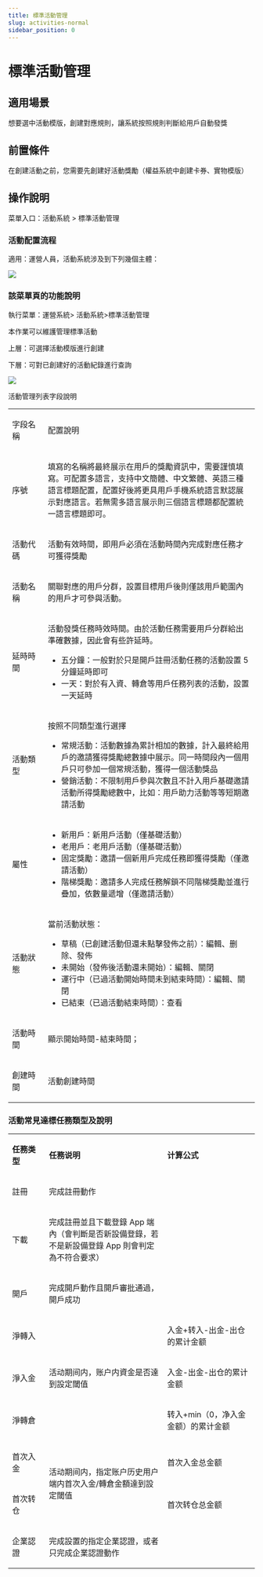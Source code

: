 ```yaml
---
title: 標準活動管理
slug: activities-normal
sidebar_position: 0
---
```



# 標準活動管理

## 適用場景

想要選中活動模版，創建對應規則，讓系統按照規則判斷給用戶自動發獎

## 前置條件

在創建活動之前，您需要先創建好活動獎勵（權益系統中創建卡券、實物模版）

## 操作說明

菜單入口：活動系統 &gt; 標準活動管理

### 活動配置流程

適用：運營人員，活動系統涉及到下列幾個主體：

<img src="/assets/OfZab8MYcoEPPUx8a5ycu2TDnUc.jpeg"/>

### 該菜單頁的功能說明

執行菜單：運營系統&gt; 活動系統&gt;標準活動管理

本作業可以維護管理標準活動

上層：可選擇活動模版進行創建

下層：可對已創建好的活動紀錄進行查詢

<img src="/assets/J1WNbXNUiouVlzxqdkLcfuf4nfg.png"/>

活動管理列表字段說明

<table>
<colgroup>
<col width="111"/>
<col width="753"/>
</colgroup>
<tbody>
<tr>
<td><p>字段名稱</p></td><td><p>配置說明</p></td></tr>
<tr>
<td><p>序號</p></td><td><p>填寫的名稱將最終展示在用戶的獎勵資訊中，需要謹慎填寫。可配置多語言，支持中文簡體、中文繁體、英語三種語言標題配置，配置好後將更具用戶手機系統語言默認展示對應語言。若無需多語言展示則三個語言標題都配置統一語言標題即可。</p></td></tr>
<tr>
<td><p>活動代碼</p></td><td><p>活動有效時間，即用戶必須在活動時間內完成對應任務才可獲得獎勵</p></td></tr>
<tr>
<td><p>活動名稱</p></td><td><p>關聯對應的用戶分群，設置目標用戶後則僅該用戶範圍內的用戶才可參與活動。</p></td></tr>
<tr>
<td><p>延時時間</p></td><td><p>活動發獎任務時效時間。由於活動任務需要用戶分群給出準確數據，因此會有些許延時。</p>
<ul>
<li>五分鐘：一般對於只是開戶註冊活動任務的活動設置 5 分鐘延時即可</li>
<li>一天：對於有入資、轉倉等用戶任務列表的活動，設置一天延時</li>
</ul></td></tr>
<tr>
<td><p>活動類型</p></td><td><p>按照不同類型進行選擇</p>
<ul>
<li>常規活動：活動數據為累計相加的數據，計入最終給用戶的邀請獲得獎勵總數據中展示。同一時間段內一個用戶只可參加一個常規活動，獲得一個活動獎品</li>
<li>營銷活動：不限制用戶參與次數且不計入用戶基礎邀請活動所得獎勵總數中，比如：用戶助力活動等等短期邀請活動</li>
</ul></td></tr>
<tr>
<td><p>屬性</p></td><td><ul>
<li>新用戶：新用戶活動（僅基礎活動）</li>
<li>老用戶：老用戶活動（僅基礎活動）</li>
<li>固定獎勵：邀請一個新用戶完成任務即獲得獎勵（僅邀請活動）</li>
<li>階梯獎勵：邀請多人完成任務解鎖不同階梯獎勵並進行疊加，依數量遞增（僅邀請活動）</li>
</ul></td></tr>
<tr>
<td><p>活動狀態</p></td><td><p>當前活動狀態：</p>
<ul>
<li>草稿（已創建活動但還未點擊發佈之前）：編輯、删除、發佈</li>
<li>未開始（發佈後活動還未開始）：編輯、關閉</li>
<li>運行中（已過活動開始時間未到結束時間）：編輯、關閉</li>
<li>已結束（已過活動結束時間）：查看</li>
</ul></td></tr>
<tr>
<td><p>活動時間</p></td><td><p>顯示開始時間-結束時間；</p></td></tr>
<tr>
<td><p>創建時間</p></td><td><p>活動創建時間</p></td></tr>
</tbody>
</table>

### 活動常見達標任務類型及說明

<table>
<colgroup>
<col width="100"/>
<col width="352"/>
<col width="260"/>
</colgroup>
<tbody>
<tr>
<td><p><strong>任務类型</strong></p></td><td><p><strong>任務说明</strong></p></td><td><p><strong>计算公式</strong></p></td></tr>
<tr>
<td><p>註冊</p></td><td><p>完成註冊動作</p></td><td></td></tr>
<tr>
<td><p>下載</p></td><td><p>完成註冊並且下載登錄 App 端內（會判斷是否新設備登錄，若不是新設備登錄 App 則會判定為不符合要求）</p></td><td></td></tr>
<tr>
<td><p>開戶</p></td><td><p>完成開戶動作且開戶審批通過，開戶成功</p></td><td></td></tr>
<tr>
<td><p>淨轉入</p></td><td rowspan="3"><p>活动期间内，账户内資金是否達到設定閾值</p></td><td><p>入金+转入-出金-出仓的累计金额</p></td></tr>
<tr>
<td><p>淨入金</p></td><td><p>入金-出金-出仓的累计金额</p></td></tr>
<tr>
<td><p>淨轉倉</p></td><td><p>转入+min（0，净入金金额）的累计金额</p></td></tr>
<tr>
<td><p>首次入金</p></td><td rowspan="2"><p>活动期间内，指定账户历史用户端内首次入金/轉倉金額達到設定閾值</p></td><td><p>首次入金总金额</p></td></tr>
<tr>
<td><p>首次转仓</p></td><td><p>首次转仓总金额</p></td></tr>
<tr>
<td><p>企業認證</p></td><td><p>完成設置的指定企業認證，或者只完成企業認證動作</p></td><td></td></tr>
</tbody>
</table>

### 
